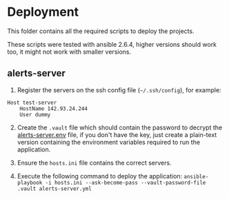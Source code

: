 # Deployment

This folder contains all the required scripts to deploy the projects.

These scripts were tested with ansible 2.6.4, higher versions should work too, it might not work with smaller versions.

## alerts-server
1. Register the servers on the ssh config file (`~/.ssh/config`), for example:

```
Host test-server
    HostName 142.93.24.244
    User dummy
```


2. Create the `.vault` file which should contain the password to decrypt the [alerts-server.env](config/alerts-server.env) file, if you don't have the key, just create a plain-text version containing the environment variables required to run the application.

3. Ensure the `hosts.ini` file contains the correct servers.

4. Execute the following command to deploy the application:
`ansible-playbook -i hosts.ini --ask-become-pass --vault-password-file .vault alerts-server.yml`
